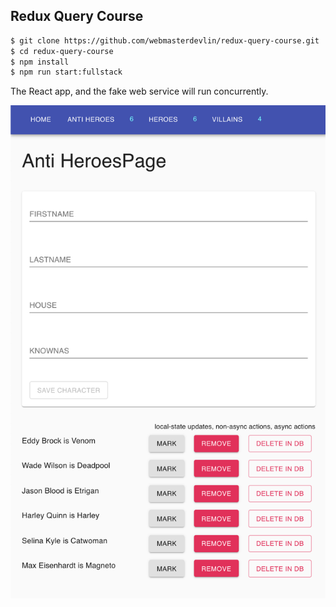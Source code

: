 ## Redux Query Course

```sh
$ git clone https://github.com/webmasterdevlin/redux-query-course.git
$ cd redux-query-course
$ npm install
$ npm run start:fullstack
```

The React app, and the fake web service will run concurrently.

![screenshot](./screenshot.png)
